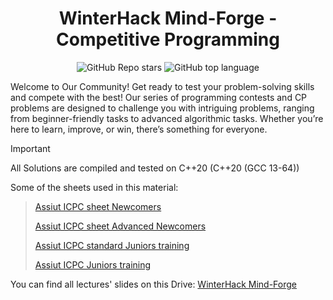 <div align = "center" >
    
# WinterHack Mind-Forge - Competitive Programming
![GitHub Repo stars](https://img.shields.io/github/stars/Esraa-Hassan0/WinterHack-learing-phase-Mind-Forge-Contests-solutions?style=flat?labelColor=#697689)
![GitHub top language](https://img.shields.io/github/languages/top/AhmedEssamYassin/Problem_Solving?style=flat)
</div>

Welcome to Our Community! Get ready to test your problem-solving skills and compete with the best! Our series of programming contests and CP problems are designed to challenge you with intriguing problems, ranging from beginner-friendly tasks to advanced algorithmic tasks. Whether you’re here to learn, improve, or win, there’s something for everyone.

> [!IMPORTANT]  
All Solutions are compiled and tested on C++20 (C++20 (GCC 13-64))

Some of the sheets used in this material:
>[Assiut ICPC sheet Newcomers](https://codeforces.com/group/MWSDmqGsZm/contests)
>
>[Assiut ICPC sheet Advanced Newcomers](https://codeforces.com/group/ysdazBqh6O/contests)
>
>[Assiut ICPC standard Juniors training](https://codeforces.com/group/c3FDl9EUi9/contests)
>
>[Assiut ICPC Juniors  training](https://codeforces.com/group/3nQaj5GMG5/contests)

You can find all lectures' slides on this Drive: [WinterHack Mind-Forge](https://drive.google.com/drive/folders/1O67oEn8x2mw2gtaqF-tYYTi-u2FxTdNe?usp=drive_link)

